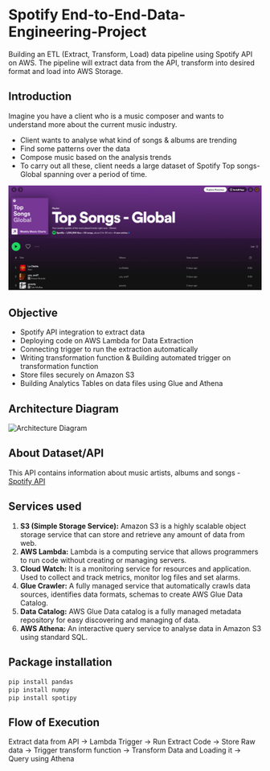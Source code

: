 # Spotify End-to-End-Data-Engineering-Project
Building an ETL (Extract, Transform, Load) data pipeline using Spotify API on AWS. The pipeline will extract data from the API, transform into desired format and load into AWS Storage.

## Introduction
Imagine you have a client who is a music composer and wants to understand more about the current music industry.
- Client wants to analyse what kind of songs & albums are trending
- Find some patterns over the data
- Compose music based on the analysis trends
- To carry out all these, client needs a large dataset of Spotify Top songs-Global spanning over a period of time.

![Top Songs-Global](https://github.com/Rajeev-Radhakrish/spotify-end-to-end-data-engineering-project/blob/main/Top%20Songs%20-%20Global.png)

## Objective
- Spotify API integration to extract data
- Deploying code on AWS Lambda for Data Extraction
- Connecting trigger to run the extraction automatically
- Writing transformation function & Building automated trigger on transformation function
- Store files securely on Amazon S3
- Building Analytics Tables on data files using Glue and Athena

## Architecture Diagram
![Architecture Diagram](https://github.com/TirupathiRaoLukalapu/Real-Time-Data-Streaming-Pipeline/blob/main/Spotify-End-to-End-Data-Engineering-Project-main/Data%20Architecture.png)

## About Dataset/API
This API contains information about music artists, albums and songs - [Spotify API](https://developer.spotify.com/documentation)

## Services used
1. **S3 (Simple Storage Service):** Amazon S3 is a highly scalable object storage service that can store and retrieve any amount of data from web.
2. **AWS Lambda:** Lambda is a computing service that allows programmers to run code without creating or managing servers.
3. **Cloud Watch:** It is a monitoring service for resources and application. Used to collect and track metrics, monitor log files and set alarms.
4. **Glue Crawler:** A fully managed service that automatically crawls data sources, identifies data formats, schemas to create AWS Glue Data Catalog.
5. **Data Catalog:** AWS Glue Data catalog is a fully managed metadata repository for easy discovering and managing of data.
6. **AWS Athena:** An interactive query service to analyse data in Amazon S3 using standard SQL.

## Package installation
```
pip install pandas
pip install numpy
pip install spotipy
```
## Flow of Execution
Extract data from API -> Lambda Trigger -> Run Extract Code -> Store Raw data -> Trigger transform function -> Transform Data and Loading it -> Query using Athena
